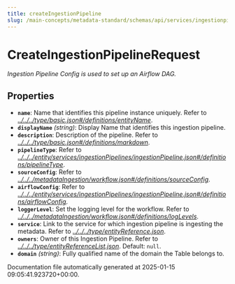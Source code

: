 ```yaml
---
title: createIngestionPipeline
slug: /main-concepts/metadata-standard/schemas/api/services/ingestionpipelines/createingestionpipeline
---
```


# CreateIngestionPipelineRequest

*Ingestion Pipeline Config is used to set up an Airflow DAG.*

## Properties

- **`name`**: Name that identifies this pipeline instance uniquely. Refer to *[../../../type/basic.json#/definitions/entityName](#/../../type/basic.json#/definitions/entityName)*.
- **`displayName`** *(string)*: Display Name that identifies this ingestion pipeline.
- **`description`**: Description of the pipeline. Refer to *[../../../type/basic.json#/definitions/markdown](#/../../type/basic.json#/definitions/markdown)*.
- **`pipelineType`**: Refer to *[../../../entity/services/ingestionPipelines/ingestionPipeline.json#/definitions/pipelineType](#/../../entity/services/ingestionPipelines/ingestionPipeline.json#/definitions/pipelineType)*.
- **`sourceConfig`**: Refer to *[../../../metadataIngestion/workflow.json#/definitions/sourceConfig](#/../../metadataIngestion/workflow.json#/definitions/sourceConfig)*.
- **`airflowConfig`**: Refer to *[../../../entity/services/ingestionPipelines/ingestionPipeline.json#/definitions/airflowConfig](#/../../entity/services/ingestionPipelines/ingestionPipeline.json#/definitions/airflowConfig)*.
- **`loggerLevel`**: Set the logging level for the workflow. Refer to *[../../../metadataIngestion/workflow.json#/definitions/logLevels](#/../../metadataIngestion/workflow.json#/definitions/logLevels)*.
- **`service`**: Link to the service for which ingestion pipeline is ingesting the metadata. Refer to *[../../../type/entityReference.json](#/../../type/entityReference.json)*.
- **`owners`**: Owner of this Ingestion Pipeline. Refer to *[../../../type/entityReferenceList.json](#/../../type/entityReferenceList.json)*. Default: `null`.
- **`domain`** *(string)*: Fully qualified name of the domain the Table belongs to.


Documentation file automatically generated at 2025-01-15 09:05:41.923720+00:00.
